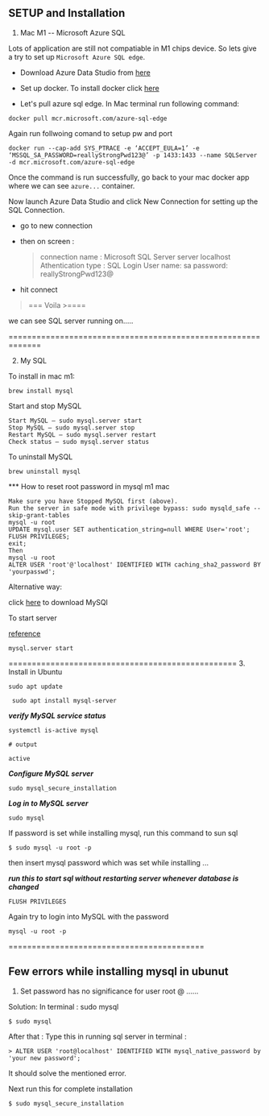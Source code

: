 ## SETUP and Installation

1. Mac M1 -- Microsoft Azure SQL

Lots of application are still not compatiable in M1 chips device. 
So lets give a try to set up `Microsoft Azure SQL edge`.

- Download Azure Data Studio from [here](https://docs.microsoft.com/en-us/sql/azure-data-studio/download-azure-data-studio?view=sql-server-ver15#macos-installation)

- Set up docker. To install docker click [here](https://docs.docker.com/desktop/mac/apple-silicon/)

- Let's pull azure sql edge. In Mac terminal run following command:
```
docker pull mcr.microsoft.com/azure-sql-edge
```
Again run follwoing comand to setup pw and port

```
docker run --cap-add SYS_PTRACE -e ‘ACCEPT_EULA=1’ -e ‘MSSQL_SA_PASSWORD=reallyStrongPwd123@’ -p 1433:1433 --name SQLServer -d mcr.microsoft.com/azure-sql-edge
```

Once the command is run successfully, go back to your mac docker app where we can see `azure...` container.

Now launch Azure Data Studio and click New Connection for setting up the SQL Connection.

- go to new connection
- then on screen :
     > connection name : Microsoft SQL Server
     > server localhost
     > Athentication type : SQL Login
     > User name: sa
     > password: reallyStrongPwd123@
     
- hit connect 

>=== Voila >====

we can see SQL server running on.....

=============================================================


2. My SQL

To install in mac m1: 
```
brew install mysql
```

Start and stop MySQL

```
Start MySQL – sudo mysql.server start
Stop MySQL – sudo mysql.server stop
Restart MySQL – sudo mysql.server restart
Check status – sudo mysql.server status
```

To uninstall MySQL
```
brew uninstall mysql
```

*** How to reset root password in mysql m1 mac
```
Make sure you have Stopped MySQL first (above).
Run the server in safe mode with privilege bypass: sudo mysqld_safe --skip-grant-tables
mysql -u root
UPDATE mysql.user SET authentication_string=null WHERE User='root';
FLUSH PRIVILEGES;
exit;
Then
mysql -u root
ALTER USER 'root'@'localhost' IDENTIFIED WITH caching_sha2_password BY 'yourpasswd';
```

Alternative way:

click [here](https://dev.mysql.com/downloads/file/?id=511481) to download MySQl

To start server

[reference](https://www.positronx.io/how-to-install-mysql-on-mac-configure-mysql-in-terminal/)


```
mysql.server start
```
=================================================
3. Install in Ubuntu


```
sudo apt update
```

```
 sudo apt install mysql-server
 ```

 ***verify MySQL service status***

```
systemctl is-active mysql

# output 

active
```

***Configure MySQL server***
```
sudo mysql_secure_installation
```

***Log in to MySQL server***

```
sudo mysql
```

If password is set while installing mysql, run this command to sun sql
```
$ sudo mysql -u root -p
```
then insert mysql password which was set while installing ...

***run this to start sql without restarting server whenever database is changed***
```
FLUSH PRIVILEGES
```

Again try to login into MySQL with the  password 

```
mysql -u root -p
```

==========================================

## Few errors while installing mysql in ubunut

1. Set password has no significance for user root @ ......

Solution: In terminal : sudo mysql

```
$ sudo mysql
```

After that : Type this in running sql server in terminal : 
```
> ALTER USER 'root@localhost' IDENTIFIED WITH mysql_native_password by 'your new password';
```


It should solve the mentioned error.

Next run this for complete installation

```
$ sudo mysql_secure_installation
```




